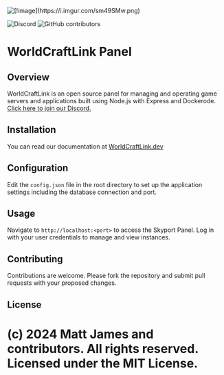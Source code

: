 
![\[!image\](https://i.imgur.com/sm49SMw.png)](https://i.imgur.com/sm49SMw.png)

![Discord](https://img.shields.io/discord/1253782902618194011?label=Discord&logo=Discord&logoColor=white&style=for-the-badge)
![GitHub contributors](https://img.shields.io/github/contributors/skyportlabs/panel?style=for-the-badge)

# WorldCraftLink Panel

## Overview
WorldCraftLink is an open source panel for managing and operating game servers and applications built using Node.js with Express and Dockerode. [Click here to join our Discord.](https://discord.gg/aeyd3A45Qt)

## Installation
You can read our documentation at [WorldCraftLink.dev]()

## Configuration
Edit the `config.json` file in the root directory to set up the application settings including the database connection and port.

## Usage
Navigate to `http://localhost:<port>` to access the Skyport Panel. Log in with your user credentials to manage and view instances.

## Contributing
Contributions are welcome. Please fork the repository and submit pull requests with your proposed changes.

## License
(c) 2024 Matt James and contributors. All rights reserved. Licensed under the MIT License.
=======
